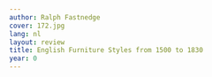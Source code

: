 ```yaml
---
author: Ralph Fastnedge
cover: 172.jpg
lang: nl
layout: review
title: English Furniture Styles from 1500 to 1830
year: 0
---
```


